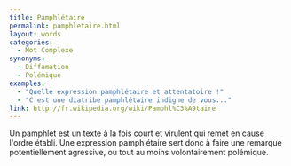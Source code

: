```yaml
---
title: Pamphlétaire
permalink: pamphletaire.html
layout: words
categories:
  - Mot Complexe
synonyms:
  - Diffamation
  - Polémique
examples:
  - "Quelle expression pamphlétaire et attentatoire !"
  - "C'est une diatribe pamphlétaire indigne de vous..."
link: http://fr.wikipedia.org/wiki/Pamphl%C3%A9taire
---
```


Un pamphlet est un texte à la fois court et virulent qui remet en cause l'ordre établi.
Une expression pamphlétaire sert donc à faire une remarque potentiellement agressive, ou tout au moins volontairement polémique.
